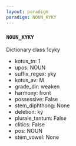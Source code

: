```yaml
---
layout: paradigm
paradigm: NOUN_KYKY
---
```

### ` NOUN_KYKY `

Dictionary class 1cyky
* kotus_tn: 1
* upos: NOUN
* suffix_regex: yky
* kotus_av: M
* grade_dir: weaken
* harmony: front
* possessive: False
* stem_diphthong: None
* deletion: ky
* plurale_tantum: False
* clitics: False
* pos: NOUN
* stem_vowel: None
